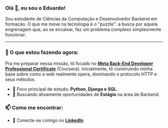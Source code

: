 ### Olá 👋, eu sou o Eduardo!

Sou estudante de Ciências da Computação e Desenvolvedor Backend em formação. O que me move na tecnologia é o "puzzle": a busca por aquela engrenagem que, ao se encaixar, faz um problema complexo simplesmente funcionar.

---

### 🚀 O que estou fazendo agora:

Pra me preparar nessa missão, tô focado no **[Meta Back-End Developer Professional Certificate](https://www.coursera.org/professional-certificates/meta-back-end-developer)** (Coursera). Inicialmente, tô construindo minha base sobre como a web realmente opera, dominando o protocolo HTTP e seus métodos.

* 🌱 Foco principal de estudo: **Python, Django e SQL**.
* 💼 Buscando ativamente oportunidades de **Estágio** na área de Backend.

### 📫 Como me encontrar:

* 🔗 Conecte-se comigo no **[LinkedIn](https://www.linkedin.com/in/eduardo-alves-38802b325)**
